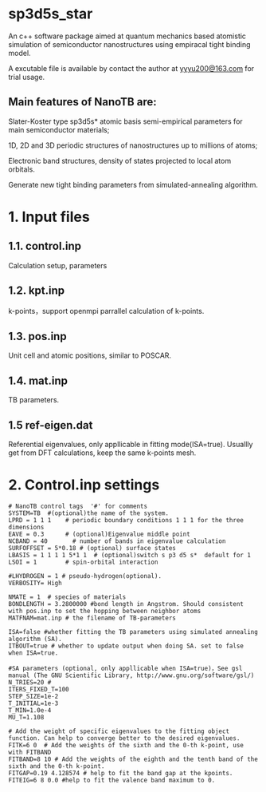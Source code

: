 # sp3d5s_star

An c++ software package aimed at quantum mechanics based atomistic simulation of semiconductor nanostructures using empiracal tight binding model. 

A excutable file is available by contact the author at yyyu200@163.com for trial usage. 

## Main features of NanoTB are: 

Slater-Koster type sp3d5s* atomic basis semi-empirical parameters for main semiconductor materials; 

1D, 2D and 3D periodic structures of nanostructures up to millions of atoms; 

Electronic band structures, density of states projected to local atom orbitals.

Generate new tight binding parameters from simulated-annealing algorithm.

# 1. Input files
## 1.1. control.inp 
Calculation setup, parameters 

## 1.2. kpt.inp

k-points，support openmpi parrallel calculation of k-points.

## 1.3. pos.inp 
Unit cell and atomic positions, similar to POSCAR.

## 1.4. mat.inp 
TB parameters.

## 1.5 ref-eigen.dat 
Referential eigenvalues, only appllicable in fitting mode(ISA=true). Usuallly get from DFT calculations, keep the same k-points mesh.

# 2. Control.inp settings

```Fortran
# NanoTB control tags  '#' for comments
SYSTEM=TB  #(optional)the name of the system.
LPRD = 1 1 1    # periodic boundary conditions 1 1 1 for the three dimensions
EAVE = 0.3      # (optional)Eigenvalue middle point 
NCBAND = 40       # number of bands in eigenvalue calculation
SURFOFFSET = 5*0.18 # (optional) surface states
LBASIS = 1 1 1 1 5*1 1	# (optional)switch s p3 d5 s*  default for 1
LSOI = 1     	# spin-orbital interaction

#LHYDROGEN = 1 # pseudo-hydrogen(optional).
VERBOSITY= High

NMATE = 1  # species of materials
BONDLENGTH = 3.2800000 #bond length in Angstrom. Should consistent with pos.inp to set the hopping between neighbor atoms
MATFNAM=mat.inp # the filename of TB-parameters

ISA=false #whether fitting the TB parameters using simulated annealing algorithm (SA).
ITBOUT=true # whether to update output when doing SA. set to false when ISA=true.

#SA parameters (optional, only appllicable when ISA=true)，See gsl manual (The GNU Scientific Library, http://www.gnu.org/software/gsl/)
N_TRIES=20 #
ITERS_FIXED_T=100
STEP_SIZE=1e-2
T_INITIAL=1e-3
T_MIN=1.0e-4
MU_T=1.108

# Add the weight of specific eigenvalues to the fitting object function. Can help to converge better to the desired eigenvalues.
FITK=6 0  # Add the weights of the sixth and the 0-th k-point, use with FITBAND
FITBAND=8 10 # Add the weights of the eighth and the tenth band of the sixth and the 0-th k-point. 
FITGAP=0.19 4.128574 # help to fit the band gap at the kpoints.
FITEIG=6 8 0.0 #help to fit the valence band maximum to 0.
```
